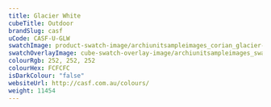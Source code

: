 ```yaml
---
title: Glacier White
cubeTitle: Outdoor
brandSlug: casf
uCode: CASF-U-GLW
swatchImage: product-swatch-image/archiunitsampleimages_corian_glacier-white.jpg
swatchOverlayImage: cube-swatch-overlay-image/archiunitsampleimages_swatch-overlay_corian.png
colourRgb: 252, 252, 252
colourHex: FCFCFC
isDarkColour: "false"
websiteUrl: http://casf.com.au/colours/
weight: 11454
---
```


